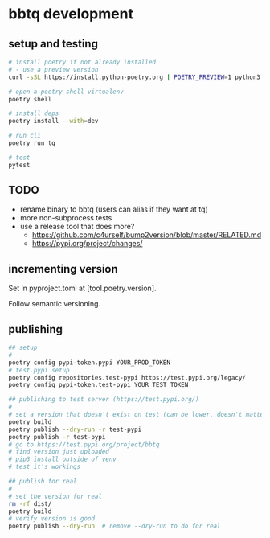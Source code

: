 # bbtq development

## setup and testing

```bash
# install poetry if not already installed
# - use a preview version
curl -sSL https://install.python-poetry.org | POETRY_PREVIEW=1 python3 -

# open a poetry shell virtualenv
poetry shell

# install deps
poetry install --with=dev

# run cli
poetry run tq

# test
pytest
```

## TODO

- rename binary to bbtq (users can alias if they want at tq)
- more non-subprocess tests
- use a release tool that does more?
  - https://github.com/c4urself/bump2version/blob/master/RELATED.md
  - https://pypi.org/project/changes/

## incrementing version

Set in pyproject.toml at [tool.poetry.version].

Follow semantic versioning.

## publishing

```bash
## setup
#
poetry config pypi-token.pypi YOUR_PROD_TOKEN
# test.pypi setup
poetry config repositories.test-pypi https://test.pypi.org/legacy/
poetry config pypi-token.test-pypi YOUR_TEST_TOKEN

## publishing to test server (https://test.pypi.org/)
#
# set a version that doesn't exist on test (can be lower, doesn't matter)
poetry build
poetry publish --dry-run -r test-pypi
poetry publish -r test-pypi
# go to https://test.pypi.org/project/bbtq
# find version just uploaded
# pip3 install outside of venv
# test it's workings

## publish for real
#
# set the version for real
rm -rf dist/
poetry build
# verify version is good
poetry publish --dry-run  # remove --dry-run to do for real
```
